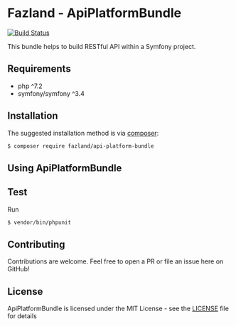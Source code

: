 Fazland - ApiPlatformBundle
===========================
[![Build Status](https://travis-ci.org/fazland/api-platform-bundle.svg?branch=master)](https://travis-ci.org/fazland/api-platform-bundle)

This bundle helps to build RESTful API within a Symfony project.

Requirements
------------
- php ^7.2
- symfony/symfony ^3.4

Installation
------------
The suggested installation method is via [composer](https://getcomposer.org/):

```sh
$ composer require fazland/api-platform-bundle
```

Using ApiPlatformBundle
--------------

Test
----
Run 
```sh
$ vendor/bin/phpunit
```

Contributing
------------
Contributions are welcome. Feel free to open a PR or file an issue here on GitHub!

License
-------
ApiPlatformBundle is licensed under the MIT License - see the [LICENSE](https://github.com/fazland/api-platform-bundle/blob/master/LICENSE) file for details
